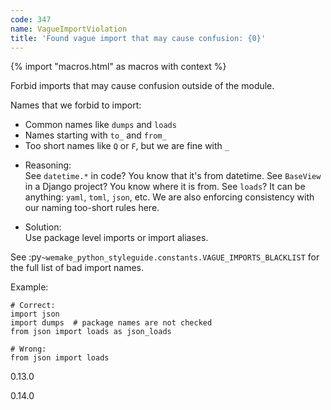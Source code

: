 ```yaml
---
code: 347
name: VagueImportViolation
title: 'Found vague import that may cause confusion: {0}'
---
```


{% import "macros.html" as macros with context %}

Forbid imports that may cause confusion outside of the module.

Names that we forbid to import:

  - Common names like `dumps` and `loads`
  - Names starting with `to_` and `from_`
  - Too short names like `Q` or `F`, but we are fine with `_`

<!-- end list -->

  - Reasoning:  
    See `datetime.*` in code? You know that it's from datetime. See
    `BaseView` in a Django project? You know where it is from. See
    `loads`? It can be anything: `yaml`, `toml`, `json`, etc. We are
    also enforcing consistency with our naming too-short rules here.

  - Solution:  
    Use package level imports or import aliases.

See :py`~wemake_python_styleguide.constants.VAGUE_IMPORTS_BLACKLIST` for
the full list of bad import names.

Example:

    # Correct:
    import json
    import dumps  # package names are not checked
    from json import loads as json_loads
    
    # Wrong:
    from json import loads

<div class="versionadded">

0.13.0

</div>

<div class="versionchanged">

0.14.0

</div>